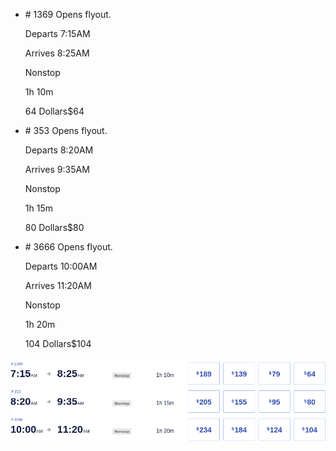 * \# 1369 Opens flyout.
    
    Departs 7:15AM
    
    Arrives 8:25AM
    
    Nonstop
    
    1h 10m
    
    64 Dollars$64
    
* \# 353 Opens flyout.
    
    Departs 8:20AM
    
    Arrives 9:35AM
    
    Nonstop
    
    1h 15m
    
    80 Dollars$80
    
* \# 3666 Opens flyout.
    
    Departs 10:00AM
    
    Arrives 11:20AM
    
    Nonstop
    
    1h 20m
    
    104 Dollars$104
    

![](southwest-01-05.png)